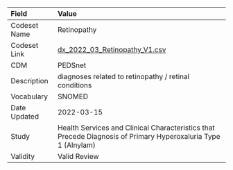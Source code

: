 |Field        |Value                                                                                                         |
|:------------|:-------------------------------------------------------------------------------------------------------------|
|Codeset Name |Retinopathy                                                                                                   |
|Codeset Link |[dx_2022_03_Retinopathy_V1.csv](https://github.com/PEDSnet/Variable-Dictionary/blob/main/conditions/dx_2022_03_Retinopathy_V1.csv)|
|CDM          |PEDSnet                                                                                                       |
|Description  |diagnoses related to retinopathy / retinal conditions                                                         |
|Vocabulary   |SNOMED                                                                                                        |
|Date Updated |2022-03-15                                                                                                    |
|Study        |Health Services and Clinical Characteristics that Precede Diagnosis of Primary Hyperoxaluria Type 1 (Alnylam) |
|Validity     |Valid Review                                                                                                  |

